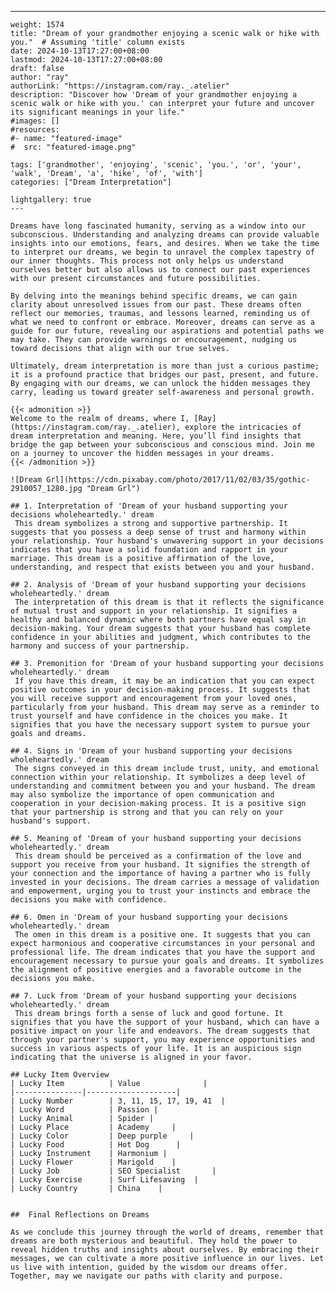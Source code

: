 ---
    weight: 1574
    title: "Dream of your grandmother enjoying a scenic walk or hike with you."  # Assuming 'title' column exists
    date: 2024-10-13T17:27:00+08:00
    lastmod: 2024-10-13T17:27:00+08:00
    draft: false
    author: "ray"
    authorLink: "https://instagram.com/ray._.atelier"
    description: "Discover how 'Dream of your grandmother enjoying a scenic walk or hike with you.' can interpret your future and uncover its significant meanings in your life."
    #images: []
    #resources:
    #- name: "featured-image"
    #  src: "featured-image.png"
    
    tags: ['grandmother', 'enjoying', 'scenic', 'you.', 'or', 'your', 'walk', 'Dream', 'a', 'hike', 'of', 'with']
    categories: ["Dream Interpretation"]
    
    lightgallery: true
    ---
    
    Dreams have long fascinated humanity, serving as a window into our subconscious. Understanding and analyzing dreams can provide valuable insights into our emotions, fears, and desires. When we take the time to interpret our dreams, we begin to unravel the complex tapestry of our inner thoughts. This process not only helps us understand ourselves better but also allows us to connect our past experiences with our present circumstances and future possibilities.
    
    By delving into the meanings behind specific dreams, we can gain clarity about unresolved issues from our past. These dreams often reflect our memories, traumas, and lessons learned, reminding us of what we need to confront or embrace. Moreover, dreams can serve as a guide for our future, revealing our aspirations and potential paths we may take. They can provide warnings or encouragement, nudging us toward decisions that align with our true selves.
    
    Ultimately, dream interpretation is more than just a curious pastime; it is a profound practice that bridges our past, present, and future. By engaging with our dreams, we can unlock the hidden messages they carry, leading us toward greater self-awareness and personal growth.
    
    {{< admonition >}}
    Welcome to the realm of dreams, where I, [Ray](https://instagram.com/ray._.atelier), explore the intricacies of dream interpretation and meaning. Here, you’ll find insights that bridge the gap between your subconscious and conscious mind. Join me on a journey to uncover the hidden messages in your dreams.
    {{< /admonition >}}
    
    ![Dream Grl](https://cdn.pixabay.com/photo/2017/11/02/03/35/gothic-2910057_1280.jpg "Dream Grl")
    
    ## 1. Interpretation of 'Dream of your husband supporting your decisions wholeheartedly.' dream
     This dream symbolizes a strong and supportive partnership. It suggests that you possess a deep sense of trust and harmony within your relationship. Your husband's unwavering support in your decisions indicates that you have a solid foundation and rapport in your marriage. This dream is a positive affirmation of the love, understanding, and respect that exists between you and your husband.
    
    ## 2. Analysis of 'Dream of your husband supporting your decisions wholeheartedly.' dream
     The interpretation of this dream is that it reflects the significance of mutual trust and support in your relationship. It signifies a healthy and balanced dynamic where both partners have equal say in decision-making. Your dream suggests that your husband has complete confidence in your abilities and judgment, which contributes to the harmony and success of your partnership.
    
    ## 3. Premonition for 'Dream of your husband supporting your decisions wholeheartedly.' dream
     If you have this dream, it may be an indication that you can expect positive outcomes in your decision-making process. It suggests that you will receive support and encouragement from your loved ones, particularly from your husband. This dream may serve as a reminder to trust yourself and have confidence in the choices you make. It signifies that you have the necessary support system to pursue your goals and dreams.
    
    ## 4. Signs in 'Dream of your husband supporting your decisions wholeheartedly.' dream
     The signs conveyed in this dream include trust, unity, and emotional connection within your relationship. It symbolizes a deep level of understanding and commitment between you and your husband. The dream may also symbolize the importance of open communication and cooperation in your decision-making process. It is a positive sign that your partnership is strong and that you can rely on your husband's support.
    
    ## 5. Meaning of 'Dream of your husband supporting your decisions wholeheartedly.' dream
     This dream should be perceived as a confirmation of the love and support you receive from your husband. It signifies the strength of your connection and the importance of having a partner who is fully invested in your decisions. The dream carries a message of validation and empowerment, urging you to trust your instincts and embrace the decisions you make with confidence.
    
    ## 6. Omen in 'Dream of your husband supporting your decisions wholeheartedly.' dream
     The omen in this dream is a positive one. It suggests that you can expect harmonious and cooperative circumstances in your personal and professional life. The dream indicates that you have the support and encouragement necessary to pursue your goals and dreams. It symbolizes the alignment of positive energies and a favorable outcome in the decisions you make.
    
    ## 7. Luck from 'Dream of your husband supporting your decisions wholeheartedly.' dream
     This dream brings forth a sense of luck and good fortune. It signifies that you have the support of your husband, which can have a positive impact on your life and endeavors. The dream suggests that through your partner's support, you may experience opportunities and success in various aspects of your life. It is an auspicious sign indicating that the universe is aligned in your favor.
    
    ## Lucky Item Overview
    | Lucky Item          | Value              |
    |---------------|--------------------|
    | Lucky Number        | 3, 11, 15, 17, 19, 41  |
    | Lucky Word          | Passion |
    | Lucky Animal        | Spider |
    | Lucky Place         | Academy     |
    | Lucky Color         | Deep purple     |
    | Lucky Food          | Hot Dog      |
    | Lucky Instrument    | Harmonium |
    | Lucky Flower        | Marigold    |
    | Lucky Job           | SEO Specialist       |
    | Lucky Exercise      | Surf Lifesaving  |
    | Lucky Country       | China    |
    
    
    ##  Final Reflections on Dreams
    
    As we conclude this journey through the world of dreams, remember that dreams are both mysterious and beautiful. They hold the power to reveal hidden truths and insights about ourselves. By embracing their messages, we can cultivate a more positive influence in our lives. Let us live with intention, guided by the wisdom our dreams offer. Together, may we navigate our paths with clarity and purpose.
    